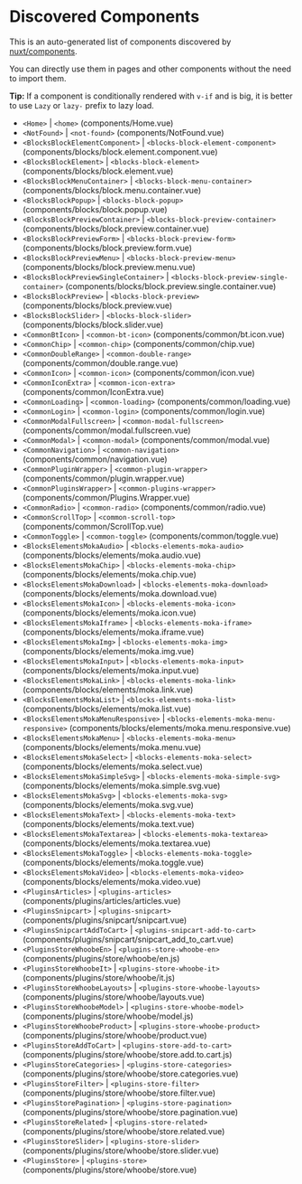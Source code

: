 # Discovered Components

This is an auto-generated list of components discovered by [nuxt/components](https://github.com/nuxt/components).

You can directly use them in pages and other components without the need to import them.

**Tip:** If a component is conditionally rendered with `v-if` and is big, it is better to use `Lazy` or `lazy-` prefix to lazy load.

- `<Home>` | `<home>` (components/Home.vue)
- `<NotFound>` | `<not-found>` (components/NotFound.vue)
- `<BlocksBlockElementComponent>` | `<blocks-block-element-component>` (components/blocks/block.element.component.vue)
- `<BlocksBlockElement>` | `<blocks-block-element>` (components/blocks/block.element.vue)
- `<BlocksBlockMenuContainer>` | `<blocks-block-menu-container>` (components/blocks/block.menu.container.vue)
- `<BlocksBlockPopup>` | `<blocks-block-popup>` (components/blocks/block.popup.vue)
- `<BlocksBlockPreviewContainer>` | `<blocks-block-preview-container>` (components/blocks/block.preview.container.vue)
- `<BlocksBlockPreviewForm>` | `<blocks-block-preview-form>` (components/blocks/block.preview.form.vue)
- `<BlocksBlockPreviewMenu>` | `<blocks-block-preview-menu>` (components/blocks/block.preview.menu.vue)
- `<BlocksBlockPreviewSingleContainer>` | `<blocks-block-preview-single-container>` (components/blocks/block.preview.single.container.vue)
- `<BlocksBlockPreview>` | `<blocks-block-preview>` (components/blocks/block.preview.vue)
- `<BlocksBlockSlider>` | `<blocks-block-slider>` (components/blocks/block.slider.vue)
- `<CommonBtIcon>` | `<common-bt-icon>` (components/common/bt.icon.vue)
- `<CommonChip>` | `<common-chip>` (components/common/chip.vue)
- `<CommonDoubleRange>` | `<common-double-range>` (components/common/double.range.vue)
- `<CommonIcon>` | `<common-icon>` (components/common/icon.vue)
- `<CommonIconExtra>` | `<common-icon-extra>` (components/common/IconExtra.vue)
- `<CommonLoading>` | `<common-loading>` (components/common/loading.vue)
- `<CommonLogin>` | `<common-login>` (components/common/login.vue)
- `<CommonModalFullscreen>` | `<common-modal-fullscreen>` (components/common/modal.fullscreen.vue)
- `<CommonModal>` | `<common-modal>` (components/common/modal.vue)
- `<CommonNavigation>` | `<common-navigation>` (components/common/navigation.vue)
- `<CommonPluginWrapper>` | `<common-plugin-wrapper>` (components/common/plugin.wrapper.vue)
- `<CommonPluginsWrapper>` | `<common-plugins-wrapper>` (components/common/Plugins.Wrapper.vue)
- `<CommonRadio>` | `<common-radio>` (components/common/radio.vue)
- `<CommonScrollTop>` | `<common-scroll-top>` (components/common/ScrollTop.vue)
- `<CommonToggle>` | `<common-toggle>` (components/common/toggle.vue)
- `<BlocksElementsMokaAudio>` | `<blocks-elements-moka-audio>` (components/blocks/elements/moka.audio.vue)
- `<BlocksElementsMokaChip>` | `<blocks-elements-moka-chip>` (components/blocks/elements/moka.chip.vue)
- `<BlocksElementsMokaDownload>` | `<blocks-elements-moka-download>` (components/blocks/elements/moka.download.vue)
- `<BlocksElementsMokaIcon>` | `<blocks-elements-moka-icon>` (components/blocks/elements/moka.icon.vue)
- `<BlocksElementsMokaIframe>` | `<blocks-elements-moka-iframe>` (components/blocks/elements/moka.iframe.vue)
- `<BlocksElementsMokaImg>` | `<blocks-elements-moka-img>` (components/blocks/elements/moka.img.vue)
- `<BlocksElementsMokaInput>` | `<blocks-elements-moka-input>` (components/blocks/elements/moka.input.vue)
- `<BlocksElementsMokaLink>` | `<blocks-elements-moka-link>` (components/blocks/elements/moka.link.vue)
- `<BlocksElementsMokaList>` | `<blocks-elements-moka-list>` (components/blocks/elements/moka.list.vue)
- `<BlocksElementsMokaMenuResponsive>` | `<blocks-elements-moka-menu-responsive>` (components/blocks/elements/moka.menu.responsive.vue)
- `<BlocksElementsMokaMenu>` | `<blocks-elements-moka-menu>` (components/blocks/elements/moka.menu.vue)
- `<BlocksElementsMokaSelect>` | `<blocks-elements-moka-select>` (components/blocks/elements/moka.select.vue)
- `<BlocksElementsMokaSimpleSvg>` | `<blocks-elements-moka-simple-svg>` (components/blocks/elements/moka.simple.svg.vue)
- `<BlocksElementsMokaSvg>` | `<blocks-elements-moka-svg>` (components/blocks/elements/moka.svg.vue)
- `<BlocksElementsMokaText>` | `<blocks-elements-moka-text>` (components/blocks/elements/moka.text.vue)
- `<BlocksElementsMokaTextarea>` | `<blocks-elements-moka-textarea>` (components/blocks/elements/moka.textarea.vue)
- `<BlocksElementsMokaToggle>` | `<blocks-elements-moka-toggle>` (components/blocks/elements/moka.toggle.vue)
- `<BlocksElementsMokaVideo>` | `<blocks-elements-moka-video>` (components/blocks/elements/moka.video.vue)
- `<PluginsArticles>` | `<plugins-articles>` (components/plugins/articles/articles.vue)
- `<PluginsSnipcart>` | `<plugins-snipcart>` (components/plugins/snipcart/snipcart.vue)
- `<PluginsSnipcartAddToCart>` | `<plugins-snipcart-add-to-cart>` (components/plugins/snipcart/snipcart_add_to_cart.vue)
- `<PluginsStoreWhoobeEn>` | `<plugins-store-whoobe-en>` (components/plugins/store/whoobe/en.js)
- `<PluginsStoreWhoobeIt>` | `<plugins-store-whoobe-it>` (components/plugins/store/whoobe/it.js)
- `<PluginsStoreWhoobeLayouts>` | `<plugins-store-whoobe-layouts>` (components/plugins/store/whoobe/layouts.vue)
- `<PluginsStoreWhoobeModel>` | `<plugins-store-whoobe-model>` (components/plugins/store/whoobe/model.js)
- `<PluginsStoreWhoobeProduct>` | `<plugins-store-whoobe-product>` (components/plugins/store/whoobe/product.vue)
- `<PluginsStoreAddToCart>` | `<plugins-store-add-to-cart>` (components/plugins/store/whoobe/store.add.to.cart.js)
- `<PluginsStoreCategories>` | `<plugins-store-categories>` (components/plugins/store/whoobe/store.categories.vue)
- `<PluginsStoreFilter>` | `<plugins-store-filter>` (components/plugins/store/whoobe/store.filter.vue)
- `<PluginsStorePagination>` | `<plugins-store-pagination>` (components/plugins/store/whoobe/store.pagination.vue)
- `<PluginsStoreRelated>` | `<plugins-store-related>` (components/plugins/store/whoobe/store.related.vue)
- `<PluginsStoreSlider>` | `<plugins-store-slider>` (components/plugins/store/whoobe/store.slider.vue)
- `<PluginsStore>` | `<plugins-store>` (components/plugins/store/whoobe/store.vue)
